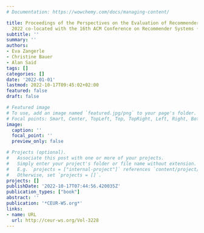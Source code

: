 ```yaml
---
# Documentation: https://wowchemy.com/docs/managing-content/

title: Proceedings of the Perspectives on the Evaluation of Recommender Systems Workshop
  2022 co-located with the 16th ACM Conference on Recommender Systems (RecSys 2022)
subtitle: ''
summary: ''
authors:
- Eva Zangerle
- Christine Bauer
- Alan Said
tags: []
categories: []
date: '2022-01-01'
lastmod: 2022-10-17T09:45:02+02:00
featured: false
draft: false

# Featured image
# To use, add an image named `featured.jpg/png` to your page's folder.
# Focal points: Smart, Center, TopLeft, Top, TopRight, Left, Right, BottomLeft, Bottom, BottomRight.
image:
  caption: ''
  focal_point: ''
  preview_only: false

# Projects (optional).
#   Associate this post with one or more of your projects.
#   Simply enter your project's folder or file name without extension.
#   E.g. `projects = ["internal-project"]` references `content/project/deep-learning/index.md`.
#   Otherwise, set `projects = []`.
projects: []
publishDate: '2022-10-17T07:44:56.420035Z'
publication_types: ["book"]
abstract: ''
publication: '*CEUR-WS.org*'
links:
- name: URL
  url: http://ceur-ws.org/Vol-3228
---
```

